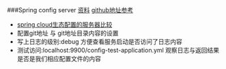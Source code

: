 ###Spring config server [资料](http://www.itmuch.com/spring-cloud/finchley-19/)  [github地址参考]()
+ [spring cloud生态配置的服务器比较](http://www.itmuch.com/spring-cloud-sum/spring-cloud-config-serer-compare/)
+ 配置git地址 与 git地址目录内容的设置
+ 写上日志的级别:debug 方便查看服务启动是否访问了日志内容
+ 测试访问:localhost:9900/config-test-application.yml  观察日志与返回结果是否是我们相应配置文件的内容
